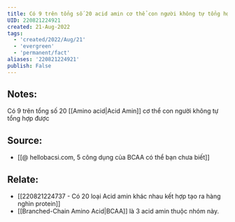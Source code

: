 ```yaml
---
title: Có 9 trên tổng số 20 acid amin cơ thể con người không tự tổng hợp được
UID: 220821224921
created: 21-Aug-2022
tags:
  - 'created/2022/Aug/21'
  - 'evergreen'
  - 'permanent/fact'
aliases: '220821224921'
publish: False
---
```

## Notes:
Có 9 trên tổng số 20 [[Amino acid|Acid Amin]] cơ thể con người không tự tổng hợp được

## Source:
- [[@ hellobacsi.com, 5 công dụng của BCAA có thể bạn chưa biết]]

## Relate:
- [[220821224737 - Có 20 loại Acid amin khác nhau kết hợp tạo ra hàng nghìn protein]]
- [[Branched-Chain Amino Acid|BCAA]] là 3 acid amin thuộc nhóm này.